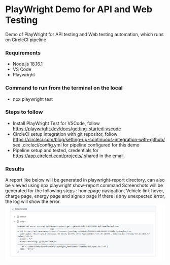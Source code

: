# PlayWright Demo for API and Web Testing

Demo of PlayWright for API testing and Web testing automation, which runs on CircleCI pipeline

### Requirements
* Node.js 18.16.1
* VS Code
* Playwright

### Command to run from the terminal on the local 
* npx playwright test

### Steps to follow
* Install PlayWright Test for VSCode, follow https://playwright.dev/docs/getting-started-vscode
* CircleCI setup integration with git repositor, follow https://circleci.com/blog/setting-up-continuous-integration-with-github/
see .circleci/config.yml for pipeline configured for this demo
* Pipeline setup and tested, credentials for https://app.circleci.com/projects/ shared in the email.

### Results
A report like below will be generated in playwright-report directory, can also be viewed using npx playwright show-report command
Screenshots will be generated for the following steps : homepage navigation, Vehicle link hover, charge page, energy page and signup page
If there is any unexpected error, the log will show the error.
![Error Scenario](https://github.com/DeepaKaur/playwright_demo/blob/master/exceptionScenario.png?raw=true)